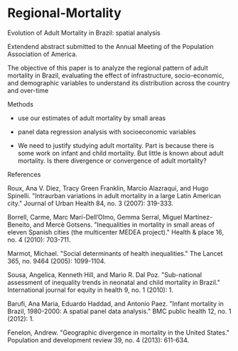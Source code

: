 # Regional-Mortality
Evolution of Adult Mortality in Brazil: spatial analysis

Extendend abstract submitted to the Annual Meeting of the Population Association of America. 

The objective of this paper is to analyze the regional pattern of adult mortality in Brazil, evaluating the effect of infrastructure, socio-economic, and demographic variables to understand its distribution across the country and over-time

Methods
- use our estimates of adult mortality by small areas
- panel data regression analysis with socioeconomic variables

- We need to justify studying adult mortality. Part is because there is some work on infant and child mortality. But little is known about adult mortality. Is there divergence or convergence of adult mortality?


References

Roux, Ana V. Diez, Tracy Green Franklin, Marcio Alazraqui, and Hugo Spinelli. "Intraurban variations in adult mortality in a large Latin American city." Journal of Urban Health 84, no. 3 (2007): 319-333.

Borrell, Carme, Marc Marí-Dell’Olmo, Gemma Serral, Miguel Martínez-Beneito, and Mercè Gotsens. "Inequalities in mortality in small areas of eleven Spanish cities (the multicenter MEDEA project)." Health & place 16, no. 4 (2010): 703-711.

Marmot, Michael. "Social determinants of health inequalities." The Lancet 365, no. 9464 (2005): 1099-1104.

Sousa, Angelica, Kenneth Hill, and Mario R. Dal Poz. "Sub-national assessment of inequality trends in neonatal and child mortality in Brazil." International journal for equity in health 9, no. 1 (2010): 1.

Barufi, Ana Maria, Eduardo Haddad, and Antonio Paez. "Infant mortality in Brazil, 1980-2000: A spatial panel data analysis." BMC public health 12, no. 1 (2012): 1.

Fenelon, Andrew. "Geographic divergence in mortality in the United States." Population and development review 39, no. 4 (2013): 611-634.
